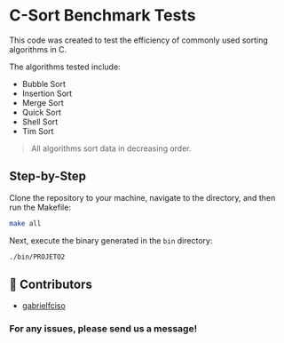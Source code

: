 # C-Sort Benchmark Tests

This code was created to test the efficiency of commonly used sorting algorithms in C.

The algorithms tested include:

- Bubble Sort
- Insertion Sort
- Merge Sort
- Quick Sort
- Shell Sort
- Tim Sort

> All algorithms sort data in decreasing order.

## Step-by-Step

Clone the repository to your machine, navigate to the directory, and then run the Makefile:

```bash
make all
```

Next, execute the binary generated in the `bin` directory:

```bash
./bin/PROJETO2
```

## :busts_in_silhouette: Contributors

-  [gabrielfciso](https://github.com/gabrielfcisco/)

### For any issues, please send us a message!
